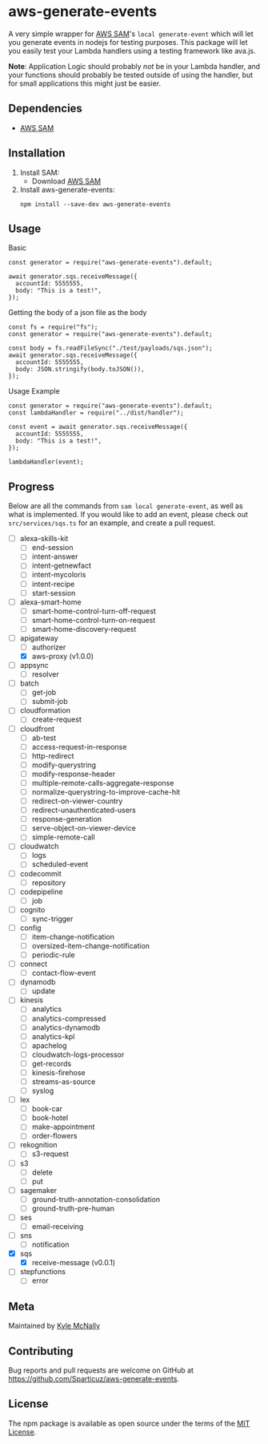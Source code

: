 # aws-generate-events

A very simple wrapper for [AWS SAM](https://github.com/aws/aws-sam-cli)'s `local generate-event` which will let you generate events in nodejs for testing purposes. This package will let you easily test your Lambda handlers using a testing framework like ava.js.

__Note__: Application Logic should probably _not_ be in your Lambda handler, and your functions should probably be tested outside of using the handler, but for small applications this might just be easier.

## Dependencies
* [AWS SAM](https://github.com/aws/aws-sam-cli)

## Installation
1. Install SAM:
    * Download [AWS SAM](https://docs.aws.amazon.com/serverless-application-model/latest/developerguide/serverless-sam-cli-install.html)
2. Install aws-generate-events:
    ```
    npm install --save-dev aws-generate-events
    ```

## Usage

Basic
```
const generator = require("aws-generate-events").default;

await generator.sqs.receiveMessage({
  accountId: 5555555,
  body: "This is a test!",
});
```

Getting the body of a json file as the body
```
const fs = require("fs");
const generator = require("aws-generate-events").default;

const body = fs.readFileSync("./test/payloads/sqs.json");
await generator.sqs.receiveMessage({
  accountId: 5555555,
  body: JSON.stringify(body.toJSON()),
});
```
Usage Example
```
const generator = require("aws-generate-events").default;
const lambdaHandler = require("../dist/handler");

const event = await generator.sqs.receiveMessage({
  accountId: 5555555,
  body: "This is a test!",
});

lambdaHandler(event);
```

## Progress
Below are all the commands from `sam local generate-event`, as well as what is implemented. If you would like to add an event, please check out `src/services/sqs.ts` for an example, and create a pull request.
- [ ] alexa-skills-kit
  - [ ] end-session
  - [ ] intent-answer
  - [ ] intent-getnewfact
  - [ ] intent-mycoloris
  - [ ] intent-recipe
  - [ ] start-session
- [ ] alexa-smart-home
  - [ ] smart-home-control-turn-off-request
  - [ ] smart-home-control-turn-on-request
  - [ ] smart-home-discovery-request
- [ ] apigateway
  - [ ] authorizer
  - [x] aws-proxy (v1.0.0)
- [ ] appsync
  - [ ] resolver
- [ ] batch
  - [ ] get-job
  - [ ] submit-job
- [ ] cloudformation
  - [ ] create-request
- [ ] cloudfront
  - [ ] ab-test
  - [ ] access-request-in-response
  - [ ] http-redirect
  - [ ] modify-querystring
  - [ ] modify-response-header
  - [ ] multiple-remote-calls-aggregate-response
  - [ ] normalize-querystring-to-improve-cache-hit
  - [ ] redirect-on-viewer-country
  - [ ] redirect-unauthenticated-users
  - [ ] response-generation
  - [ ] serve-object-on-viewer-device
  - [ ] simple-remote-call
- [ ] cloudwatch
  - [ ] logs
  - [ ] scheduled-event
- [ ] codecommit
  - [ ] repository
- [ ] codepipeline
  - [ ] job
- [ ] cognito
  - [ ] sync-trigger
- [ ] config
  - [ ] item-change-notification
  - [ ] oversized-item-change-notification
  - [ ] periodic-rule
- [ ] connect
  - [ ] contact-flow-event
- [ ] dynamodb
  - [ ] update
- [ ] kinesis
  - [ ] analytics
  - [ ] analytics-compressed
  - [ ] analytics-dynamodb
  - [ ] analytics-kpl
  - [ ] apachelog
  - [ ] cloudwatch-logs-processor
  - [ ] get-records
  - [ ] kinesis-firehose
  - [ ] streams-as-source
  - [ ] syslog
- [ ] lex
  - [ ] book-car
  - [ ] book-hotel
  - [ ] make-appointment
  - [ ] order-flowers
- [ ] rekognition
  - [ ] s3-request
- [ ] s3
  - [ ] delete
  - [ ] put
- [ ] sagemaker
  - [ ] ground-truth-annotation-consolidation
  - [ ] ground-truth-pre-human
- [ ] ses
  - [ ] email-receiving
- [ ] sns
  - [ ] notification
- [x] sqs
  - [x] receive-message (v0.0.1)
- [ ] stepfunctions
  - [ ] error

## Meta

Maintained by [Kyle McNally](http://www.github.com/Sparticuz)


## Contributing

Bug reports and pull requests are welcome on GitHub at https://github.com/Sparticuz/aws-generate-events.


## License

The npm package is available as open source under the terms of the [MIT License](http://opensource.org/licenses/MIT).
